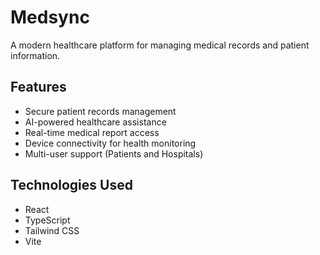 # Medsync

A modern healthcare platform for managing medical records and patient information.

## Features

- Secure patient records management
- AI-powered healthcare assistance
- Real-time medical report access
- Device connectivity for health monitoring
- Multi-user support (Patients and Hospitals)

## Technologies Used

- React
- TypeScript
- Tailwind CSS
- Vite
